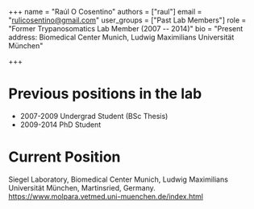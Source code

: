 +++
name = "Raúl O Cosentino"
authors = ["raul"]
email = "rulicosentino@gmail.com"
user_groups = ["Past Lab Members"]
role = "Former Trypanosomatics Lab Member (2007 -- 2014)"
bio = "Present address: Biomedical Center Munich, Ludwig Maximilians Universität München"

+++

# Previous positions in the lab                                               

 * 2007-2009 Undergrad Student (BSc Thesis)
 * 2009-2014 PhD Student

# Current Position

Siegel Laboratory, Biomedical Center Munich, Ludwig Maximilians Universität München, Martinsried, Germany.
https://www.molpara.vetmed.uni-muenchen.de/index.html
